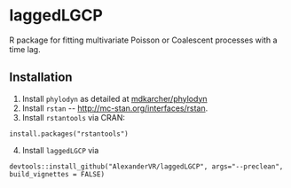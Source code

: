 # laggedLGCP
R package for fitting multivariate Poisson or Coalescent processes with a time lag.

## Installation
1. Install `phylodyn` as detailed at [mdkarcher/phylodyn](https://github.com/mdkarcher/phylodyn)
2. Install `rstan` -- http://mc-stan.org/interfaces/rstan.
3. Install `rstantools` via CRAN:
```{r}
install.packages("rstantools")
```
4. Install `laggedLGCP` via 
```{r}
devtools::install_github("AlexanderVR/laggedLGCP", args="--preclean", build_vignettes = FALSE)
```
